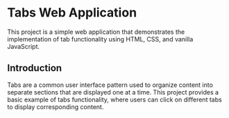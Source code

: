 # Tabs Web Application
This project is a simple web application that demonstrates the implementation of tab functionality 
using HTML, CSS, and vanilla JavaScript.

## Introduction
Tabs are a common user interface pattern used to organize content into separate sections that are 
displayed one at a time. This project provides a basic example of tabs functionality, 
where users can click on different tabs to display corresponding content.
